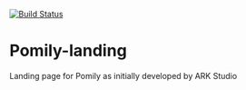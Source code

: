 [![Build Status](https://travis-ci.org/arkdesignstudio/pomily-splash.svg?branch=master)](https://travis-ci.org/arkdesignstudio/pomily-splash)

# Pomily-landing
Landing page for Pomily as initially developed by ARK Studio
